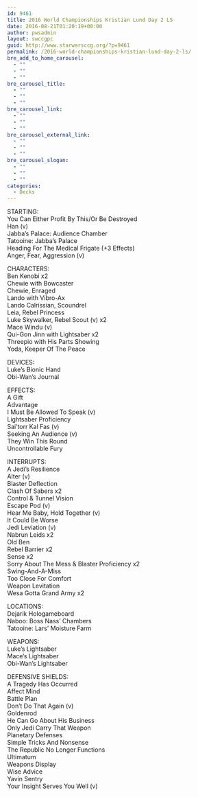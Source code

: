 ```yaml
---
id: 9461
title: 2016 World Championships Kristian Lund Day 2 LS
date: 2016-08-21T01:20:19+00:00
author: pwsadmin
layout: swccgpc
guid: http://www.starwarsccg.org/?p=9461
permalink: /2016-world-championships-kristian-lund-day-2-ls/
bre_add_to_home_carousel:
  - ""
  - ""
  - ""
bre_carousel_title:
  - ""
  - ""
  - ""
bre_carousel_link:
  - ""
  - ""
  - ""
bre_carousel_external_link:
  - ""
  - ""
  - ""
bre_carousel_slogan:
  - ""
  - ""
  - ""
categories:
  - Decks
---
```

STARTING:  
You Can Either Profit By This/Or Be Destroyed  
Han (v)  
Jabba&#8217;s Palace: Audience Chamber  
Tatooine: Jabba&#8217;s Palace  
Heading For The Medical Frigate (+3 Effects)  
Anger, Fear, Aggression (v)

CHARACTERS:  
Ben Kenobi x2  
Chewie with Bowcaster  
Chewie, Enraged  
Lando with Vibro-Ax  
Lando Calrissian, Scoundrel  
Leia, Rebel Princess  
Luke Skywalker, Rebel Scout (v) x2  
Mace Windu (v)  
Qui-Gon Jinn with Lightsaber x2  
Threepio with His Parts Showing  
Yoda, Keeper Of The Peace

DEVICES:  
Luke&#8217;s Bionic Hand  
Obi-Wan&#8217;s Journal

EFFECTS:  
A Gift  
Advantage  
I Must Be Allowed To Speak (v)  
Lightsaber Proficiency  
Sai&#8217;torr Kal Fas (v)  
Seeking An Audience (v)  
They Win This Round  
Uncontrollable Fury

INTERRUPTS:  
A Jedi&#8217;s Resilience  
Alter (v)  
Blaster Deflection  
Clash Of Sabers x2  
Control & Tunnel Vision  
Escape Pod (v)  
Hear Me Baby, Hold Together (v)  
It Could Be Worse  
Jedi Leviation (v)  
Nabrun Leids x2  
Old Ben  
Rebel Barrier x2  
Sense x2  
Sorry About The Mess & Blaster Proficiency x2  
Swing-And-A-Miss  
Too Close For Comfort  
Weapon Levitation  
Wesa Gotta Grand Army x2

LOCATIONS:  
Dejarik Hologameboard  
Naboo: Boss Nass&#8217; Chambers  
Tatooine: Lars&#8217; Moisture Farm

WEAPONS:  
Luke&#8217;s Lightsaber  
Mace&#8217;s Lightsaber  
Obi-Wan&#8217;s Lightsaber

DEFENSIVE SHIELDS:  
A Tragedy Has Occurred  
Affect Mind  
Battle Plan  
Don&#8217;t Do That Again (v)  
Goldenrod  
He Can Go About His Business  
Only Jedi Carry That Weapon  
Planetary Defenses  
Simple Tricks And Nonsense  
The Republic No Longer Functions  
Ultimatum  
Weapons Display  
Wise Advice  
Yavin Sentry  
Your Insight Serves You Well (v)